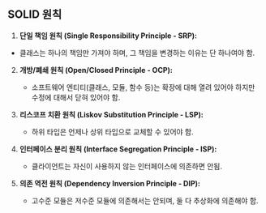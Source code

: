 
## SOLID 원칙
1. **단일 책임 원칙 (Single Responsibility Principle - SRP):**
  - 클래스는 하나의 책임만 가져야 하며, 그 책임을 변경하는 이유는 단 하나여야 함.

2. **개방/폐쇄 원칙 (Open/Closed Principle - OCP):**   
    - 소프트웨어 엔티티(클래스, 모듈, 함수 등)는 확장에 대해 열려 있어야 하지만 수정에 대해서 
    닫혀 있어야 함.

3. **리스코프 치환 원칙 (Liskov Substitution Principle - LSP):**   
    - 하위 타입은 언제나 상위 타입으로 교체할 수 있어야 함.

4. **인터페이스 분리 원칙 (Interface Segregation Principle - ISP):**
    - 클라이언트는 자신이 사용하지 않는 인터페이스에 의존하면 안됨.

1. **의존 역전 원칙 (Dependency Inversion Principle - DIP):**    
    - 고수준 모듈은 저수준 모듈에 의존해서는 안되며, 둘 다 추상화에 의존해야 함.

